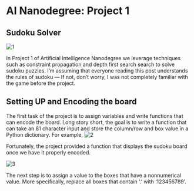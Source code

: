 # AI Nanodegree: Project 1

## Sudoku Solver
![1](https://github.com/shauryabit2k18/udacity_artificial_intelligence/blob/master/module1/Capture.PNG)

In Project 1 of Artificial Intelligence Nanodegree we leverage techniques such as constraint propagation and depth first search search to solve sudoku puzzles. I’m assuming that everyone reading this post understands the rules of sudoku — If not, don’t worry, I was not completely familiar with the game before the project.

## Setting UP and Encoding the board
The first task of the project is to assign variables and write functions that can encode the board. Long story short, the goal is to write a function that can take an 81 character input and store the column/row and box value in a Python dictionary. For example,
![2](https://github.com/shauryabit2k18/udacity_artificial_intelligence/blob/master/module1/Capture2.PNG)

Fortunately, the project provided a function that displays the sudoku board once we have it properly encoded.

![3](https://github.com/shauryabit2k18/udacity_artificial_intelligence/blob/master/module1/Capture3.PNG)

The next step is to assign a value to the boxes that have a nonnumerical value. More specifically, replace all boxes that contain ‘.’ with ‘123456789’.
